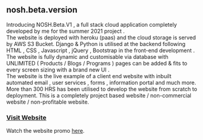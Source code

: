 ## nosh.beta.version

Introducing NOSH.Beta.V1 , a full stack cloud application completely developed by me for the summer 2021 project .
<br>
The website is deployed with heroku (paas) and the cloud storage is served by AWS S3 Bucket. Django & Python is utilised at the backend following HTML , CSS , Javascript , jQuery , Bootstrap in the front-end development .
<br>
The website is fully dynamic and customisable via database with UNLIMITED ( Products / Blogs / Programs ) pages can be added & fits to every screen sizing with a brand new UI .
<br>
The website is the live example of a client end website with inbuilt automated email , user services , forms , information portal and much more. More than 300 HRS has been utilised to develop the website from scratch to deployment. This is a completely project based website / non-commercial website / non-profitable website.
<br>
### [Visit Website](https://noshbeta.herokuapp.com/) 

Watch the website promo [here](https://youtu.be/oOnSYziFpYA).

